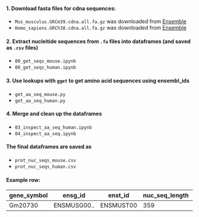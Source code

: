 

#### 1. Download fasta files for cdna sequences:

 - `Mus_musculus.GRCm39.cdna.all.fa.gz` was downloaded from [Ensemble](https://useast.ensembl.org/Mus_musculus/Info/Index)
 - `Homo_sapiens.GRCh38.cdna.all.fa.gz` was downloaded from [Ensemble](https://useast.ensembl.org/Homo_sapiens/Info/Index)

#### 2. Extract nucleitide sequences from `.fa` files into dataframes (and saved as `.csv` files)

 - `00_get_seqs_mouse.ipynb`
 - `00_get_seqs_human.ipynb`

####  3. Use lookups with `gget` to get amino acid sequences using ensembl_ids

 - `get_aa_seq_mouse.py`
 - `get_aa_seq_human.py`

#### 4. Merge and clean up the dataframes

 - `03_inspect_aa_seq_human.ipynb`
 - `04_inspect_aa_seq.ipynb`

#### The final dataframes are saved as 

 - `prot_nuc_seqs_mouse.csv` 
 - `prot_nuc_seqs_human.csv`

#### Example row: 

|gene_symbol|ensg_id|enst_id|nuc_seq_length|aa_seq_length|nuc_aa_seq_ratio|chromosome|start|end|strand|nuc_seq|aa_seq|
|---|---|---|---|---|---|---|---|---|---|---|---|
|Gm20730|ENSMUSG00.. |ENSMUST00 |359|119.0|3.01|GRCm39:6|430 |4305 |-1.0|ATGAGGTGC |MRCLAEFLR.


